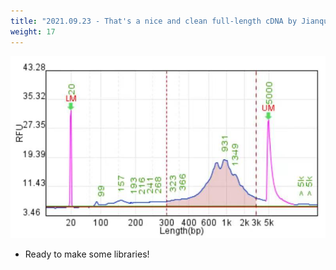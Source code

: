 ```yaml
---
title: "2021.09.23 - That's a nice and clean full-length cDNA by Jianqun"
weight: 17
---
```


![](/labpics/2021/20210923.jpg)

- Ready to make some libraries!